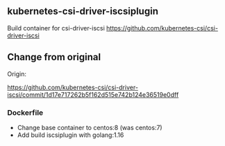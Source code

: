 ## kubernetes-csi-driver-iscsiplugin

Build container for csi-driver-iscsi https://github.com/kubernetes-csi/csi-driver-iscsi

## Change from original

Origin:

https://github.com/kubernetes-csi/csi-driver-iscsi/commit/1d17e717262b5f162d515e742b124e36519e0dff

### Dockerfile

* Change base container to centos:8 (was centos:7)
* Add build iscsiplugin with golang:1.16